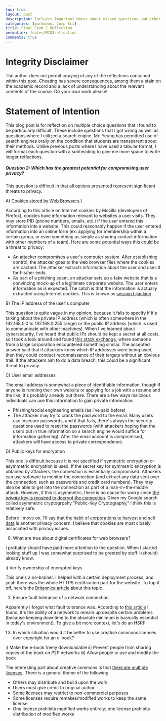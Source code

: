 ```yaml
---
toc: true
layout: post
description: Includes Important Notes about missed questions and other misconceptions
categories: [markdown, Comp Sci]
title: Final Exam 2 Reflection
permalink: /notes/MCQ3reflection
comments: true
---
```


# Integrity Disclaimer

The author does not permit copying of any of the reflections contained within this post. Cheating has severe consequences, among them a stain on the academic record and a lack of understanding about the relevant contents of the course. Do your own work please!

# Statement of Intention

This blog post is for reflection on multiple choice questions that I found to be particularly difficult. These include questions that I got wrong as well as questions where I utilized a search engine. Mr. Yeung has permitted use of search engines orally on the condition that students are transparent about their methods. Unlike previous posts where I have used a tabular format, I will format each question with a subheading to give me more space to write longer reflections.


##### Question 2: Which has the greatest potential for compromising user privacy?

This question is difficult in that all options presented represent significant threats to privacy.

A) [Cookies stored by Web Browsers](https://support.mozilla.org/en-US/kb/cookies-information-websites-store-on-your-computer#:~:text=This%20allows%20you%20to%20stay,address%2C%20or%20telephone%20number).)

According to this article on Internet cookies by Mozilla (developers of FIrefox), cookies have information relevant to websites a user visits. They may store PID (phone numbers, emails, etc.) if the user entered this information into a website. This could reasonably happen if the user entered information into an online form (ex: applying for membership within a certain group, or even something as simple as sharing contact information with other members of a team). Here are some potential ways this could be a threat to privacy:
- An attacker compromises a user's computer system. After establishing control, the attacker goes to the web browser files where the cookies are cached. The attacker extracts information about the user and uses it for his/her ends.
- As part of a phishing scam, an attacker sets up a fake website that is a convincing mock-up of a legitimate corporate website. The user enters information as is expected. The catch is that the information is actually extracted using Internet cookies. This is known as [session hijacking](https://www.mcafee.com/blogs/privacy-identity-protection/what-are-browser-cookies-and-how-do-i-manage-them/).

B) The IP address of the user's computer

This question is quite vague in my opinion, because it fails to specify if it's talking about the private IP address (which is often somewhere in the 192.168.0.0 to 192.168.0.255 range) or the public IP address (which is used to communicate with other machines). When I've learned about cybersecurity, I've heard that public IPs should be kept a secret at all costs, so I took a look around and found [this stack exchange](https://security.stackexchange.com/questions/35160/is-publishing-your-public-ip-address-a-security-threat), where someone from a large corporation encountered something similar. The accepted answer said that if attackers knew which IP addresses were being used, then they could conduct reconnaissance of their targets without an obvious trail. If the attackers aim to do a data breach, this could be a significant threat to privacy.

C) User email addresses

The email address is somewhat a piece of identifiable information, though if anyone is running their own website or applying for a job with a resume and the like, it's probably already out there. There are a few ways malicious individuals can use this information to gain private information:
- Phishing/social engineering emails (as I've said before)
- The attacker may try to crack the password to the email. Many users use insecure passwords, and if that fails, there's always the security questions used to reset the passwords (with attackers hoping that the users put in true information so a search engine would suffice for information gathering). After the email account is compromised, attackers will have access to private correspondence.

D) Public keys for encryption

This one is difficult because it is not specified if symmetric encryption or asymmetric encryption is used. If the secret key for symmetric encryption is obtained by attackers, the connection is essentially compromised. Attackers can use software to monitor the connection (and extract any data sent over the connection, such as passwords and credit card numbers). They may also be able to get into the connection as part of a man-in-the-middle attack. However, if this is asymmetric, there is no cause for worry since [the *private* key is required to decrypt the connection](https://www.google.com/search?surl=1&q=assymetric+encryption+public+key&rlz=1CADTIH_enUS1045&oq=assymetric+encryption+public+key&aqs=chrome..69i57.4263j0j7&sourceid=chrome&ie=UTF-8&safe=active&ssui=on). Given my Google search called asymmetric cryptogrpahy "Public-Key Cryptography," I think this is relatively safe.


Before I move on, I'll say that the [habit of corporations to harvest and sell data](https://itchronicles.com/big-data/how-do-big-companies-collect-customer-data/) is another privacy concern. I believe that cookies are most closely associated with privacy issues.


8) What are true about digital certificates for web browsers?

I probably should have paid more attention to the question. When I started looking stuff up I was somewhat surprised to be greeted by stuff I (should) already know.

i) Verify ownership of encrypted keys

This one's a no-brainer. I helped with a certain deployment process, and yeah there was the whole HTTPS certification part for the website. To top it off, here's the [Britannica article](https://www.britannica.com/topic/digital-certificate) about this topic.

2) Ensure fault tolerance of a network connection

Apparently I forgot what fault tolerance was. According to [this article](https://www.imperva.com/learn/availability/fault-tolerance/) I found, it's the ability of a network to remain up despite certain problems (because keeping downtime to the absolute minimum is basically essential in today's environment). To give a bit more context, let's do an HSRP 



13) In which situation would it be better to use creative commons licenses over copyright for an e-book?

i) Make the e-book freely downloadable
ii) Prevent people from sharing copies of the book on P2P networks
iii) Allow people to use and modify the book

The interesting part about creative commons is that [there are multiple licenses](https://creativecommons.org/licenses/). There is a general theme of the following

- Others may distribute and build upon the work
- Users must give credit to original author
- Some licenses may restrict to non-commercial purposes
- Some licenses require remakes/modified works to keep the same license
- One license prohibits modified works entirely; one license prohibits distribution of modified works

